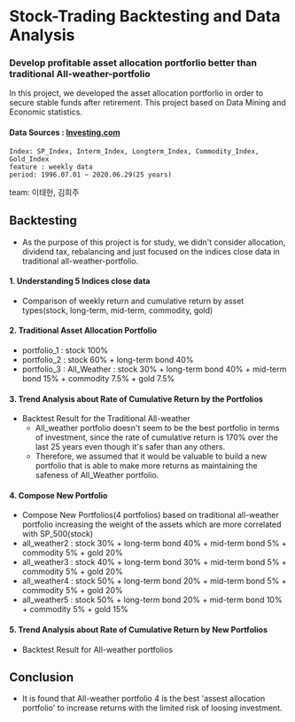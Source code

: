 # Stock-Trading Backtesting and Data Analysis

### Develop profitable asset allocation portforlio better than traditional All-weather-portfolio

In this project, we developed the asset allocation portforlio in order to secure stable funds after retirement. This project based on Data Mining and Economic statistics.

#### Data Sources : [Investing.com](https://www.investing.com/)

    Index: SP_Index, Interm_Index, Longterm_Index, Commodity_Index, Gold_Index
    feature : weekly data
    period: 1996.07.01 ~ 2020.06.29(25 years)

team: 이태헌, 김희주

## Backtesting
* As the purpose of this project is for study, we didn't consider allocation, dividend tax, rebalancing and just focused on the indices close data in traditional all-weather-portfolio.

#### 1. Understanding 5 Indices close data
- Comparison of weekly return and cumulative return by asset types(stock, long-term, mid-term, commodity, gold)

#### 2. Traditional Asset Allocation Portfolio
- portfolio_1 : stock 100%
- portfolio_2 : stock 60% + long-term bond 40%
- portfolio_3 : All_Weather : stock 30% + long-term bond 40% + mid-term bond 15% + commodity 7.5% + gold 7.5%

#### 3. Trend Analysis about Rate of Cumulative Return by the Portfolios
* Backtest Result for the Traditional All-weather
   - All_weather portfolio doesn't seem to be the best portfolio in terms of investment, since the rate of cumulative return is 170% over the last 25 years even though it's safer than any others. 
   - Therefore, we assumed that it would be valuable to build a new portfolio that is able to make more returns as maintaining the safeness of All_Weather portfolio.
    
#### 4. Compose New Portfolio
   - Compose New Portfolios(4 portfolios) based on traditional all-weather portfolio increasing the weight of the assets which are more correlated with SP_500(stock) 
   - all_weather2 :  stock 30% + long-term bond 40% + mid-term bond 5% + commodity 5% + gold 20%
   - all_weather3 :  stock 40% + long-term bond 30% + mid-term bond 5% + commodity 5% + gold 20%
   - all_weather4 :  stock 50% + long-term bond 20% + mid-term bond 5% + commodity 5% + gold 20%
   - all_weather5 :  stock 50% + long-term bond 20% + mid-term bond 10% + commodity 5% + gold 15%

#### 5. Trend Analysis about Rate of Cumulative Return by New Portfolios
   - Backtest Result for All-weather portfolios

## Conclusion
   - It is found that All-weather portfolio 4 is the best 'assest allocation portfolio' to increase returns with the limited risk of loosing investment. 
   


